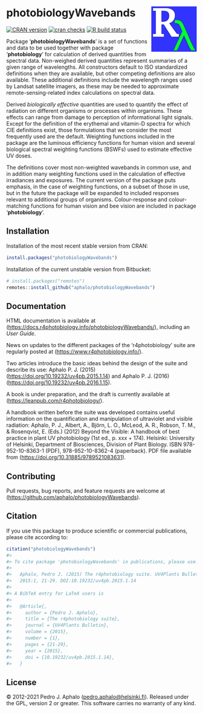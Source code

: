 
# photobiologyWavebands <img src="man/figures/logo.png" align="right" width="120" />

[![CRAN
version](https://www.r-pkg.org/badges/version-last-release/photobiologyWavebands)](https://cran.r-project.org/package=photobiologyWavebands)
[![cran
checks](https://cranchecks.info/badges/worst/photobiologyWavebands)](https://cran.r-project.org/web/checks/check_results_photobiologyWavebands.html)
[![R build
status](https://github.com/aphalo/photobiologyWavebands/workflows/R-CMD-check/badge.svg)](https://github.com/aphalo/photobiologyWavebands/actions)

Package ‘**photobiologyWavebands**’ is a set of functions and data to be
used together with package ‘**photobiology**’ for calculation of derived
quantities from spectral data. Non-weighed derived quantities represent
summaries of a given range of wavelengths. All constructors default to
ISO standardized definitions when they are available, but other
competing definitions are also available. These additional definitions
include the wavelength ranges used by Landsat satellite imagers, as
these may be needed to approximate remote-sensing-related index
calculations on spectral data.

Derived *biologically effective* quantities are used to quantify the
effect of radiation on different organisms or processes within
organisms. These effects can range from damage to perception of
informational light signals. Except for the definition of the erythemal
and vitamin-D spectra for which CIE definitions exist, those
formulations that we consider the most frequently used are the default.
Weighting functions included in the package are the luminous efficiency
functions for human vision and several biological spectral weighting
functions (BSWFs) used to estimate effective UV doses.

The definitions cover most non-weighted wavebands in common use, and in
addition many weighting functions used in the calculation of effective
irradiances and exposures. The current version of the package puts
emphasis, in the case of weighting functions, on a subset of those in
use, but in the future the package will be expanded to included
responses relevant to additional groups of organisms. Colour-response
and colour-matching functions for human vision and bee vision are
included in package ‘**photobiology**’.

## Installation

Installation of the most recent stable version from CRAN:

``` r
install.packages("photobiologyWavebands")
```

Installation of the current unstable version from Bitbucket:

``` r
# install.packages("remotes")
remotes::install_github("aphalo/photobiologyWavebands")
```

## Documentation

HTML documentation is available at
(<https://docs.r4photobiology.info/photobiologyWavebands/>), including
an *User Guide*.

News on updates to the different packages of the ‘r4photobiology’ suite
are regularly posted at (<https://www.r4photobiology.info/>).

Two articles introduce the basic ideas behind the design of the suite
and describe its use: Aphalo P. J. (2015)
(<https://doi.org/10.19232/uv4pb.2015.1.14>) and Aphalo P. J. (2016)
(<https://doi.org/10.19232/uv4pb.2016.1.15>).

A book is under preparation, and the draft is currently available at
(<https://leanpub.com/r4photobiology/>).

A handbook written before the suite was developed contains useful
information on the quantification and manipulation of ultraviolet and
visible radiation: Aphalo, P. J., Albert, A., Björn, L. O., McLeod, A.
R., Robson, T. M., & Rosenqvist, E. (Eds.) (2012) Beyond the Visible: A
handbook of best practice in plant UV photobiology (1st ed., p. xxx +
174). Helsinki: University of Helsinki, Department of Biosciences,
Division of Plant Biology. ISBN 978-952-10-8363-1 (PDF),
978-952-10-8362-4 (paperback). PDF file available from
(<https://doi.org/10.31885/9789521083631>).

## Contributing

Pull requests, bug reports, and feature requests are welcome at
(<https://github.com/aphalo/photobiologyWavebands>).

## Citation

If you use this package to produce scientific or commercial
publications, please cite according to:

``` r
citation("photobiologyWavebands")
#> 
#> To cite package 'photobiologyWavebands' in publications, please use:
#> 
#>   Aphalo, Pedro J. (2015) The r4photobiology suite. UV4Plants Bulletin,
#>   2015:1, 21-29. DOI:10.19232/uv4pb.2015.1.14
#> 
#> A BibTeX entry for LaTeX users is
#> 
#>   @Article{,
#>     author = {Pedro J. Aphalo},
#>     title = {The r4photobiology suite},
#>     journal = {UV4Plants Bulletin},
#>     volume = {2015},
#>     number = {1},
#>     pages = {21-29},
#>     year = {2015},
#>     doi = {10.19232/uv4pb.2015.1.14},
#>   }
```

## License

© 2012-2021 Pedro J. Aphalo (<pedro.aphalo@helsinki.fi>). Released under
the GPL, version 2 or greater. This software carries no warranty of any
kind.
